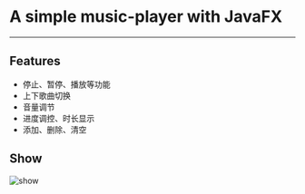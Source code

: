 # A simple music-player with JavaFX
---
## Features
   - 停止、暂停、播放等功能
   - 上下歌曲切换
   - 音量调节
   - 进度调控、时长显示
   - 添加、删除、清空
   
## Show

![show](https://github.com/Traveler-WM/music-player/tree/master/img/show.png)
   
